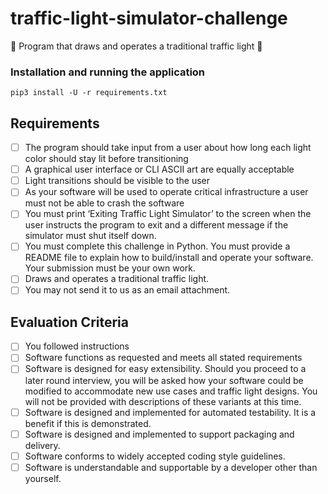 # traffic-light-simulator-challenge
:vertical_traffic_light: Program that draws and operates a traditional traffic light :traffic_light:

###  Installation and running the application
```
pip3 install -U -r requirements.txt
```


## Requirements

- [ ] The program should take input from a user about how long each light color should stay lit before transitioning
- [ ] A graphical user interface or CLI ASCII art are equally acceptable
- [ ] Light transitions should be visible to the user
- [ ] As your software will be used to operate critical infrastructure a user must not be able to crash the software
- [ ] You must print ‘Exiting Traffic Light Simulator’ to the screen when the user instructs the program to exit and a different message if the simulator must shut itself down.
- [ ] You must complete this challenge in Python. You must provide a README file to explain how to build/install and
operate your software. Your submission must be your own work.
- [ ] Draws and operates a traditional traffic light.
- [ ] You may not send it to us as an email attachment. 

## Evaluation Criteria

- [ ] You followed instructions
- [ ] Software functions as requested and meets all stated requirements
- [ ] Software is designed for easy extensibility. Should you proceed to a later round interview, you will be asked how your software could be modified to accommodate new use cases and traffic light designs. You will not be provided with descriptions of these variants at this time.
- [ ] Software is designed and implemented for automated testability. It is a benefit if this is demonstrated.
- [ ] Software is designed and implemented to support packaging and delivery.
- [ ] Software conforms to widely accepted coding style guidelines.
- [ ] Software is understandable and supportable by a developer other than yourself.